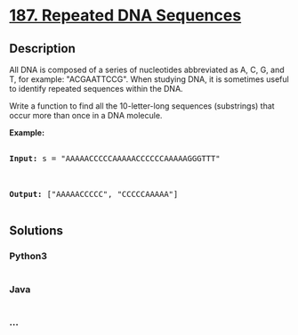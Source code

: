# [187. Repeated DNA Sequences](https://leetcode.com/problems/repeated-dna-sequences)

## Description
<p>All DNA is composed of a series of nucleotides abbreviated as A, C, G, and T, for example: &quot;ACGAATTCCG&quot;. When studying DNA, it is sometimes useful to identify repeated sequences within the DNA.</p>



<p>Write a function to find all the 10-letter-long sequences (substrings) that occur more than once in a DNA molecule.</p>



<p><strong>Example:</strong></p>



<pre>

<strong>Input:</strong> s = &quot;AAAAACCCCCAAAAACCCCCCAAAAAGGGTTT&quot;



<strong>Output:</strong> [&quot;AAAAACCCCC&quot;, &quot;CCCCCAAAAA&quot;]

</pre>




## Solutions


<!-- tabs:start -->

### **Python3**

```python

```

### **Java**

```java

```

### **...**
```

```

<!-- tabs:end -->